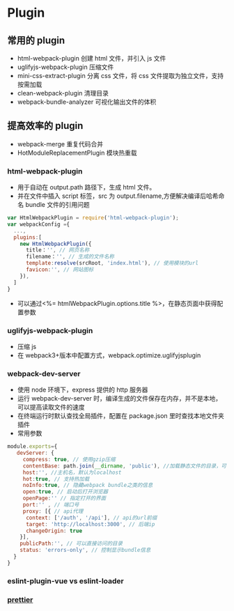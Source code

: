 <!--
 * @Author: your name
 * @Date: 2020-03-04 09:36:25
 * @LastEditTime: 2021-08-18 17:51:17
 * @LastEditors: Please set LastEditors
 * @Description: In User Settings Edit
 * @FilePath: \vue-note\Webpack\plugins.md
 -->

# Plugin

## 常用的 plugin

- html-webpack-plugin 创建 html 文件，并引入 js 文件
- uglifyjs-webpack-plugin 压缩文件
- mini-css-extract-plugin 分离 css 文件，将 css 文件提取为独立文件，支持按需加载
- clean-webpack-plugin 清理目录
- webpack-bundle-analyzer 可视化输出文件的体积

## 提高效率的 plugin

- webpack-merge 重复代码合并
- HotModuleReplacementPlugin 模块热重载

### html-webpack-plugin

- 用于自动在 output.path 路径下，生成 html 文件。
- 并在文件中插入 script 标签，src 为 output.filename,方便解决编译后哈希命名 bundle 文件的引用问题

```javascript
var HtmlWebpackPlugin = require('html-webpack-plugin');
var webpackConfig ={
  ...,
  plugins:[
    new HtmlWebpackPlugin({
      title：'', // 网页名称
      filename：'', // 生成的文件名称
      template:resolve(srcRoot, 'index.html'), // 使用模块的url
      favicon:'', // 网站图标
    }),
  ]
}
```

- 可以通过<%= htmlWebpackPlugin.options.title %>，在静态页面中获得配置参数

### uglifyjs-webpack-plugin

- 压缩 js
- 在 webpack3+版本中配置方式，webpack.optimize.uglifyjsplugin

### webpack-dev-server

- 使用 node 环境下，express 提供的 http 服务器
- 运行 webpack-dev-server 时，编译生成的文件保存在内存，并不是本地，可以提高读取文件的速度
- 在终端运行时默认查找全局插件，配置在 package.json 里时查找本地文件夹插件
- 常用参数

```javascript
module.exports={
   devServer: {
     compress: true, // 使用gzip压缩
     contentBase: path.join(__dirname, 'public'), //加载静态文件的目录，可以配置为数组
     host:'', //主机名，默认为localhost
     hot:true, // 支持热加载
     noInfo:true, // 隐藏webpack bundle之类的信息
     open:true, // 启动后打开浏览器
     openPage:'' // 指定打开的界面
     port:'' , // 端口号
     proxy: [{ // api代理
      context: ['/auth', '/api'], // api的url前缀
      target: 'http://localhost:3000', // 后端ip
      changeOrigin: true
    }],
    publicPath:'', // 可以直接访问的目录
    status: 'errors-only', // 控制显示bundle信息
  }
}
```

### eslint-plugin-vue vs eslint-loader

### [prettier](https://github.com/prettier/eslint-config-prettier)
